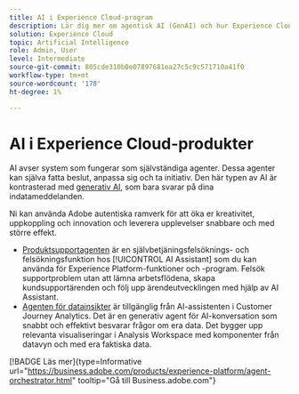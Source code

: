 ```yaml
---
title: AI i Experience Cloud-program
description: Lär dig mer om agentisk AI (GenAI) och hur Experience Cloud-program använder Adobe agentiska ramverk.
solution: Experience Cloud
topic: Artificial Intelligence
role: Admin, User
level: Intermediate
source-git-commit: 805cde310b0e07897681ea27c5c9c571710a41f0
workflow-type: tm+mt
source-wordcount: '178'
ht-degree: 1%

---
```


# AI i Experience Cloud-produkter

AI avser system som fungerar som självständiga agenter. Dessa agenter kan själva fatta beslut, anpassa sig och ta initiativ. Den här typen av AI är kontrasterad med [generativ AI](generative-ai.md), som bara svarar på dina indatameddelanden.

Ni kan använda Adobe autentiska ramverk för att öka er kreativitet, uppkoppling och innovation och leverera upplevelser snabbare och med större effekt.

* [Produktsupportagenten](https://experienceleague.adobe.com/sv/docs/experience-platform/ai-assistant/new-features/customer-support) är en självbetjäningsfelsöknings- och felsökningsfunktion hos [!UICONTROL AI Assistant] som du kan använda för Experience Platform-funktioner och -program. Felsök supportproblem utan att lämna arbetsflödena, skapa kundsupportärenden och följ upp ärendeutvecklingen med hjälp av AI Assistant.
* [Agenten för datainsikter](https://experienceleague.adobe.com/sv/docs/analytics-platform/using/cja-overview/cja-b2c-overview/data-analysis-ai) är tillgänglig från AI-assistenten i Customer Journey Analytics. Det är en generativ agent för AI-konversation som snabbt och effektivt besvarar frågor om era data. Det bygger upp relevanta visualiseringar i Analysis Workspace med komponenter från datavyn och med era faktiska data.

[!BADGE Läs mer]{type=Informative url="https://business.adobe.com/products/experience-platform/agent-orchestrator.html" tooltip="Gå till Business.adobe.com"}

